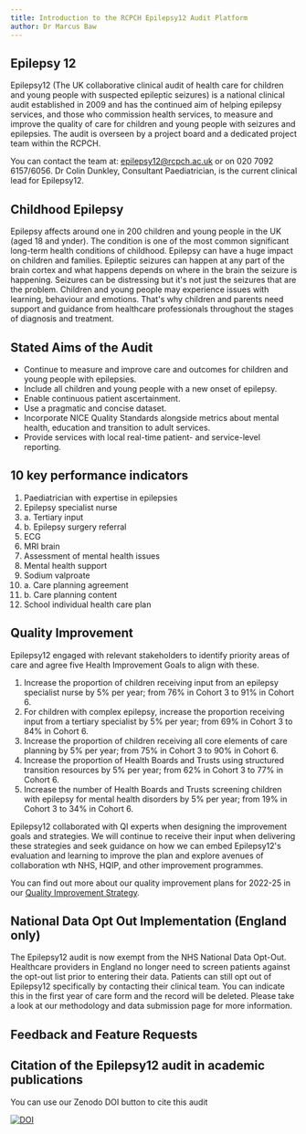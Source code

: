 ```yaml
---
title: Introduction to the RCPCH Epilepsy12 Audit Platform
author: Dr Marcus Baw
---
```


## Epilepsy 12

Epilepsy12 (The UK collaborative clinical audit of health care for children and young people with suspected epileptic seizures) is a national clinical audit established in 2009 and has the continued aim of helping epilepsy services, and those who commission health services, to measure and improve the quality of care for children and young people with seizures and epilepsies. The audit is overseen by a project board and a dedicated project team within the RCPCH.

You can contact the team at: epilepsy12@rcpch.ac.uk or on 020 7092 6157/6056. Dr Colin Dunkley, Consultant Paediatrician, is the current clinical lead for Epilepsy12.

## Childhood Epilepsy

Epilepsy affects around one in 200 children and young people in the UK (aged 18 and ynder). The condition is one of the most common significant long-term health conditions of childhood. Epilepsy can have a huge impact on children and families. Epileptic seizures can happen at any part of the brain cortex and what happens depends on where in the brain the seizure is happening. Seizures can be distressing but it's not just the seizures that are the problem. Children and young people may experience issues with learning, behaviour and emotions. That's why children and parents need support and guidance from healthcare professionals throughout the stages of diagnosis and treatment.

## Stated Aims of the Audit

* Continue to measure and improve care and outcomes for children and young people with epilepsies.
* Include all children and young people with a new onset of epilepsy.
* Enable continuous patient ascertainment.
* Use a pragmatic and concise dataset.
* Incorporate NICE Quality Standards alongside metrics about mental health, education and transition to adult services.
* Provide services with local real-time patient- and service-level reporting.

## 10 key performance indicators

1. Paediatrician with expertise in epilepsies
2. Epilepsy specialist nurse
3. a. Tertiary input
3. b. Epilepsy surgery referral
4. ECG
5. MRI brain
6. Assessment of mental health issues
7. Mental health support
8. Sodium valproate
9. a. Care planning agreement
9. b. Care planning content
10. School individual health care plan

## Quality Improvement

Epilepsy12 engaged with relevant stakeholders to identify priority areas of care and agree five Health Improvement Goals to align with these.

1. Increase the proportion of children receiving input from an epilepsy specialist nurse by 5% per year; from 76% in Cohort 3 to 91% in Cohort 6.
2. For children with complex epilepsy, increase the proportion receiving input from a tertiary specialist by 5% per year; from 69% in Cohort 3 to 84% in Cohort 6.
3. Increase the proportion of children receiving all core elements of care planning by 5% per year; from 75% in Cohort 3 to 90% in Cohort 6.
4. Increase the proportion of Health Boards and Trusts using structured transition resources by 5% per year; from 62% in Cohort 3 to 77% in Cohort 6.
5. Increase the number of Health Boards and Trusts screening children with epilepsy for mental health disorders by 5% per year; from 19% in Cohort 3 to 34% in Cohort 6.

Epilepsy12 collaborated with QI experts when designing the improvement goals and strategies. We will continue to receive their input when delivering these strategies and seek guidance on how we can  embed Epilepsy12's evaluation and learning to improve the plan and explore avenues of collaboration wth NHS, HQIP, and other improvement programmes.

You can find out more about our quality improvement plans for 2022-25 in our [Quality Improvement Strategy](https://www.rcpch.ac.uk/sites/default/files/2023-02/epilepsy12_quality_improvement_strategy_final_0.pdf).

## National Data Opt Out Implementation (England only)

The Epilepsy12 audit is now exempt from the NHS National Data Opt-Out. Healthcare providers in England no longer need to screen patients against the opt-out list prior to entering their data. Patients can still opt out of Epilepsy12 specifically by contacting their clinical team. You can indicate this in the first year of care form and the record will be deleted. Please take a look at our methodology and data submission page for more information.

## Feedback and Feature Requests

## Citation of the Epilepsy12 audit in academic publications

You can use our Zenodo DOI button to cite this audit

[![DOI](https://zenodo.org/badge/415328052.svg)](https://zenodo.org/badge/latestdoi/415328052)

